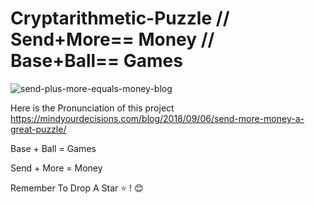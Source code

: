 # Cryptarithmetic-Puzzle // Send+More== Money // Base+Ball== Games

![send-plus-more-equals-money-blog](https://user-images.githubusercontent.com/76212536/206038379-a56a8df4-26b5-4afd-8b6b-dde3ab62b92d.png)

Here is the Pronunciation of this project https://mindyourdecisions.com/blog/2018/09/06/send-more-money-a-great-puzzle/

Base + Ball = Games

Send + More = Money

Remember To Drop A Star ⭐ ! 😊


